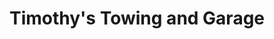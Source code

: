 ---
title: "Timothy's Towing and Garage"
url: /gloversville/timothys-towing-and-garage/
shop: Autowerkstatt
---